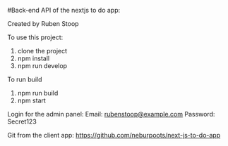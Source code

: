 #Back-end API of the nextjs to do app:

Created by Ruben Stoop

To use this project:
1. clone the project
2. npm install
3. npm run develop

To run build
1. npm run build
2. npm start

Login for the admin panel:
Email: rubenstoop@example.com
Password: Secret123

Git from the client app: https://github.com/neburpoots/next-js-to-do-app
